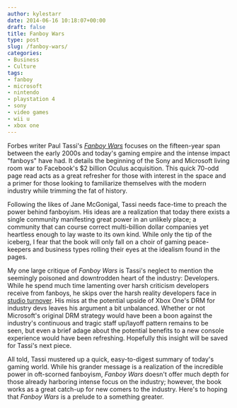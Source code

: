```yaml
---
author: kylestarr
date: 2014-06-16 10:18:07+00:00
draft: false
title: Fanboy Wars
type: post
slug: /fanboy-wars/
categories:
- Business
- Culture
tags:
- fanboy
- microsoft
- nintendo
- playstation 4
- sony
- video games
- wii u
- xbox one
---
```


Forbes writer Paul Tassi's _[Fanboy Wars](http://www.forbes.com/ebooks/fanboy-wars-the-fight-for-the-future-of-video-games/)_ focuses on the fifteen-year span between the early 2000s and today's gaming empire and the intense impact "fanboys" have had. It details the beginning of the Sony and Microsoft living room war to Facebook's $2 billion Oculus acquisition. This quick 70-odd page read acts as a great refresher for those with interest in the space and a primer for those looking to familiarize themselves with the modern industry while trimming the fat of history.

Following the likes of Jane McGonigal, Tassi needs face-time to preach the power behind fanboyism. His ideas are a realization that today there exists a single community manifesting great power in an unlikely place; a community that can course correct multi-billion dollar companies yet heartless enough to lay waste to its own kind. While only the tip of the iceberg, I fear that the book will only fall on a choir of gaming peace-keepers and business types rolling their eyes at the idealism found in the pages.

My one large critique of _Fanboy Wars_ is Tassi's neglect to mention the seemingly poisoned and downtrodden heart of the industry: Developers. While he spend much time lamenting over harsh criticism developers receive from fanboys, he skips over the harsh reality developers face in [studio turnover](http://tsogaming.com/2014/03/13/save-developers-and-you-will-save-your-soul/). His miss at the potential upside of Xbox One's DRM for industry devs leaves his argument a bit unbalanced. Whether or not Microsoft's original DRM strategy would have been a boon against the industry's continuous and tragic staff up/layoff pattern remains to be seen, but even a brief adage about the potential benefits to a new console experience would have been refreshing. Hopefully this insight will be saved for Tassi's next piece.

All told, Tassi mustered up a quick, easy-to-digest summary of today's gaming world. While his grander message is a realization of the incredible power in oft-scorned fanboyism, _Fanboy Wars_ doesn't offer much depth for those already harboring intense focus on the industry; however, the book works as a great catch-up for new comers to the industry. Here's to hoping that _Fanboy Wars_ is a prelude to a something greater.

